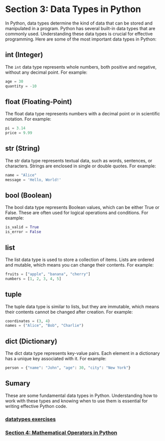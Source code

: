 # Section 3: Data Types in Python

In Python, data types determine the kind of data that can be stored and manipulated in a program. Python has several
built-in data types that are commonly used. Understanding these data types is crucial for effective programming. Here
are some of the most important data types in Python:

## int (Integer)

The `int` data type represents whole numbers, both positive and negative, without any decimal point. For example:

```python
age = 30
quantity = -10
```

## float (Floating-Point)

The float data type represents numbers with a decimal point or in scientific notation. For example:

```python
pi = 3.14
price = 9.99
```

## str (String)

The str data type represents textual data, such as words, sentences, or characters. Strings are enclosed in single or
double quotes. For example:

```python
name = "Alice"
message = 'Hello, World!'
```

## bool (Boolean)

The bool data type represents Boolean values, which can be either True or False. These are often used for logical
operations and conditions. For example:

```python
is_valid = True
is_error = False
```

## list

The list data type is used to store a collection of items. Lists are ordered and mutable, which means you can change
their contents. For example:

```python
fruits = ["apple", "banana", "cherry"]
numbers = [1, 2, 3, 4, 5]
```

## tuple

The tuple data type is similar to lists, but they are immutable, which means their contents cannot be changed after
creation. For example:

```python
coordinates = (3, 4)
names = ("Alice", "Bob", "Charlie")
```

## dict (Dictionary)

The dict data type represents key-value pairs. Each element in a dictionary has a unique key associated with it. For
example:

```python
person = {"name": "John", "age": 30, "city": "New York"}
```

## Sumary
These are some fundamental data types in Python. Understanding how to work with these types and knowing when to
use them is essential for writing effective Python code.

### [datatypes exercises][1]
### [Section 4: Mathematical Operators in Python][2]


[1]: ../python_exercises/03_datatypes.py
[2]: ./04_mathematical_operators.md

